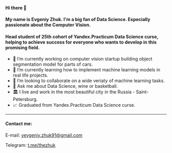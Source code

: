 #### Hi there 👋 
#### My name is Evgeniy Zhuk. I'm a big fan of Data Science. Especially passionate about the Computer Vision.
#### Head student of 25th cohort of Yandex.Practicum Data Science curse, helping to achieve success for everyone who wants to develop in this promising field.

- 🔭  I’m currently working on computer vision startup building object segmentation model for parts of cars.
- 🌱  I’m currently learning how to implement machine learning models in real life projects.
- 👯  I’m looking to collaborate on a wide veriaty of machine learning tasks. 
- 💬  Ask me about Data Science, wine or basketball.
- 🏛  I live and work in the most beautiful city in the Russia - Saint-Petersburg.
- 📈  Graduated from Yandex.Practicum Data Science curse.

***

#### Contact me:
E-mail: yevgeniy.zhuk91@gmail.com

Telegram: [t.me/thezhuk](http://t.me/thezhuk)
